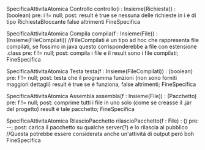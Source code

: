 SpecificaAttivitaAtomica Controllo
	controllo(i : Insieme(Richiesta)) : (boolean)
		pre: i != null;
		post: result é true se nessuna delle richieste in i é di tipo RichiestaBloccante
			false altrimenti
FineSpecifica

SpecificaAttivitaAtomica Compila
	compila(f : Insieme(File)) : (Insieme(FileCompilati)) //FileCompilati é un tipo ad hoc che rappresenta file compilati, se fossimo in java questo corrisponderebbe a file con estensione .class
		pre: f != null;
		post: compila i file e il result sono i file compilati;
FineSpecifica	

SpecificaAttivitaAtomica Testa
	testa(f : Insieme(FileCompilati)) : (boolean)
		pre: f != null;
		post: testa che il programma funzioni (non sono forniti maggiori dettagli) result é true se é funziona, false altrimenti;
FineSpecifica

SpecificaAttivitaAtomica Assembla
	assembla(f : Insieme(File)) : (Pacchetto)
		pre: f != null;
		post: comprime tutti i file in uno solo (come se creasse il .jar del progetto) result é tale pacchetto;
FineSpecifica	

SpecificaAttivitaAtomica RilascioPacchetto
	rilascioPacchetto(f : File) : ()
		pre: --;
		post: carica il pacchetto su qualche server(?) e lo rilascia al pubblico
	//Questa potrebbe essere considerata anche un'attivitá di output peró boh
FineSpecifica